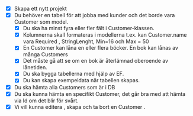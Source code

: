 - [X]  Skapa ett nytt projekt
- [X]  Du behöver en tabell för att jobba med kunder och det borde vara Customer som model.
    - [X]  Du ska ha minst fyra eller fler fält i Customer-klassen.
    - [X]  Kolumnerna skall formateras i modellerna t.ex. kan Customer.name vara Required , StringLenght, Min=16 och Max = 50
    - [X]  En Customer kan låna en eller flera böcker. En bok kan lånas av många Customers
    - [X]  Det måste gå att se om en bok är återlämnad oberoende av lånetiden.
    - [X]  Du ska bygga tabellerna med hjälp av EF.
    - [X]  Du kan skapa exempeldata när tabellen skapas.
- [X]  Du ska hämta alla Customers som är i DB
- [X]  Du ska kunna hämta en specifikt Customer, det går bra med att hämta via Id om det blir för svårt.
- [X]  Vi vill kunna editera , skapa och ta bort en Customer .
